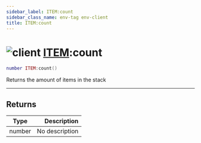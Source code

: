 ```yaml
---
sidebar_label: ITEM:count
sidebar_class_name: env-tag env-client
title: ITEM:count
---
```


# <img src='/img/wiki/client.png' alt='client' data-tag='env-tag' /> [ITEM](../item/README.md):count

```lua
number ITEM:count()
```

Returns the amount of items in the stack<br/>

-----------------
## Returns

| Type   | Description |
| ------ | ----------: |
| number | No description |
